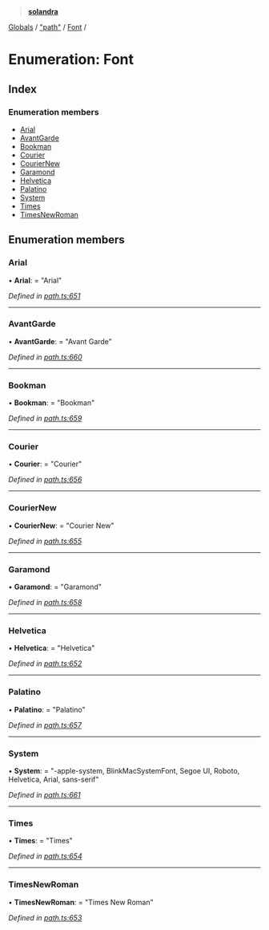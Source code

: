> **[solandra](../README.md)**

[Globals](../README.md) / ["path"](../modules/_path_.md) / [Font](_path_.font.md) /

# Enumeration: Font

## Index

### Enumeration members

* [Arial](_path_.font.md#arial)
* [AvantGarde](_path_.font.md#avantgarde)
* [Bookman](_path_.font.md#bookman)
* [Courier](_path_.font.md#courier)
* [CourierNew](_path_.font.md#couriernew)
* [Garamond](_path_.font.md#garamond)
* [Helvetica](_path_.font.md#helvetica)
* [Palatino](_path_.font.md#palatino)
* [System](_path_.font.md#system)
* [Times](_path_.font.md#times)
* [TimesNewRoman](_path_.font.md#timesnewroman)

## Enumeration members

###  Arial

• **Arial**: = "Arial"

*Defined in [path.ts:651](https://github.com/jamesporter/solandra/blob/57eddd7/src/lib/path.ts#L651)*

___

###  AvantGarde

• **AvantGarde**: = "Avant Garde"

*Defined in [path.ts:660](https://github.com/jamesporter/solandra/blob/57eddd7/src/lib/path.ts#L660)*

___

###  Bookman

• **Bookman**: = "Bookman"

*Defined in [path.ts:659](https://github.com/jamesporter/solandra/blob/57eddd7/src/lib/path.ts#L659)*

___

###  Courier

• **Courier**: = "Courier"

*Defined in [path.ts:656](https://github.com/jamesporter/solandra/blob/57eddd7/src/lib/path.ts#L656)*

___

###  CourierNew

• **CourierNew**: = "Courier New"

*Defined in [path.ts:655](https://github.com/jamesporter/solandra/blob/57eddd7/src/lib/path.ts#L655)*

___

###  Garamond

• **Garamond**: = "Garamond"

*Defined in [path.ts:658](https://github.com/jamesporter/solandra/blob/57eddd7/src/lib/path.ts#L658)*

___

###  Helvetica

• **Helvetica**: = "Helvetica"

*Defined in [path.ts:652](https://github.com/jamesporter/solandra/blob/57eddd7/src/lib/path.ts#L652)*

___

###  Palatino

• **Palatino**: = "Palatino"

*Defined in [path.ts:657](https://github.com/jamesporter/solandra/blob/57eddd7/src/lib/path.ts#L657)*

___

###  System

• **System**: = "-apple-system, BlinkMacSystemFont, Segoe UI, Roboto, Helvetica, Arial, sans-serif"

*Defined in [path.ts:661](https://github.com/jamesporter/solandra/blob/57eddd7/src/lib/path.ts#L661)*

___

###  Times

• **Times**: = "Times"

*Defined in [path.ts:654](https://github.com/jamesporter/solandra/blob/57eddd7/src/lib/path.ts#L654)*

___

###  TimesNewRoman

• **TimesNewRoman**: = "Times New Roman"

*Defined in [path.ts:653](https://github.com/jamesporter/solandra/blob/57eddd7/src/lib/path.ts#L653)*
